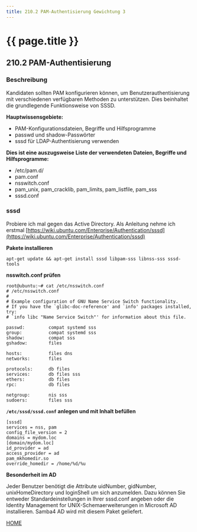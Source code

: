 ```yaml
---
title: 210.2 PAM-Authentisierung Gewichtung 3
---
```


# {{ page.title }}

## 210.2 PAM-Authentisierung

### Beschreibung

Kandidaten sollten PAM konfigurieren können, um Benutzerauthentisierung mit verschiedenen verfügbaren Methoden zu unterstützen. Dies beinhaltet die grundlegende Funktionsweise von SSSD.

**Hauptwissensgebiete:**
-   PAM-Konfigurationsdateien, Begriffe und Hilfsprogramme
-   passwd und shadow-Passwörter
-   sssd für LDAP-Authentisierung verwenden

**Dies ist eine auszugsweise Liste der verwendeten Dateien, Begriffe und
Hilfsprogramme:**
-   /etc/pam.d/
-   pam.conf
-   nsswitch.conf
-   pam\_unix, pam\_cracklib, pam\_limits, pam\_listfile, pam\_sss
-   sssd.conf

### sssd

Probiere ich mal gegen das Active Directory. Als Anleitung nehme ich erstmal [https://wiki.ubuntu.com/Enterprise/Authentication/sssd](https://wiki.ubuntu.com/Enterprise/Authentication/sssd)

**Pakete installieren**

```
apt-get update && apt-get install sssd libpam-sss libnss-sss sssd-tools
```

**nsswitch.conf prüfen**

```
root@ubuntu:~# cat /etc/nsswitch.conf
# /etc/nsswitch.conf
#
# Example configuration of GNU Name Service Switch functionality.
# If you have the `glibc-doc-reference' and `info' packages installed, try:
# `info libc "Name Service Switch"' for information about this file.

passwd:         compat systemd sss
group:          compat systemd sss
shadow:         compat sss
gshadow:        files

hosts:          files dns
networks:       files

protocols:      db files
services:       db files sss
ethers:         db files
rpc:            db files

netgroup:       nis sss
sudoers:        files sss
```

**`/etc/sssd/sssd.conf` anlegen und mit Inhalt befüllen**

```
[sssd]
services = nss, pam
config_file_version = 2
domains = mydom.loc
[domain/mydom.loc]
id_provider = ad
access_provider = ad
pam_mkhomedir.so
override_homedir = /home/%d/%u
```

**Besonderheit im AD**

Jeder Benutzer benötigt die Attribute uidNumber, gidNumber, unixHomeDirectory und loginShell um sich anzumelden. Dazu können Sie entweder Standardeinstellungen in Ihrer sssd.conf angeben oder die Identity Management for UNIX-Schemaerweiterungen in Microsoft AD installieren. Samba4 AD wird mit diesem Paket geliefert.



[HOME](./)
